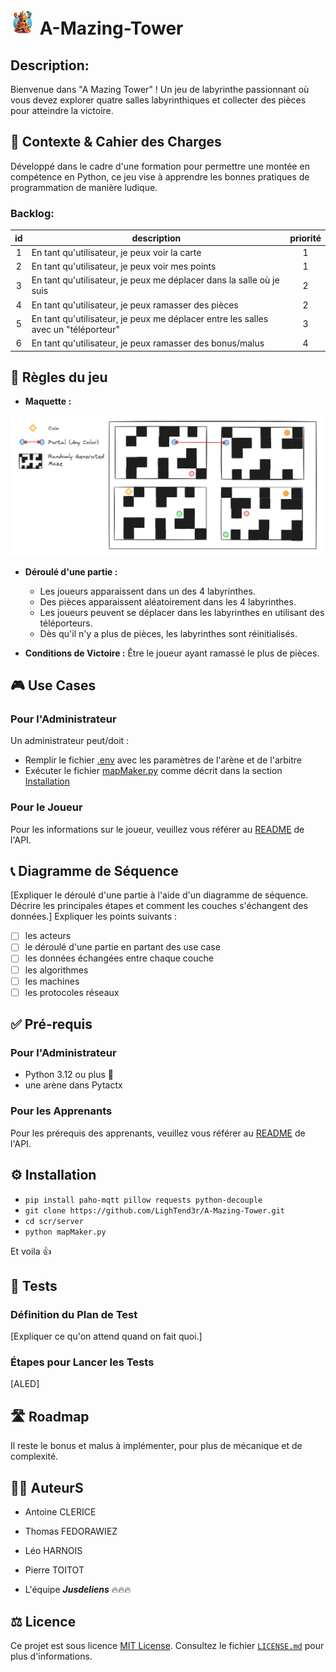 # <img src="doc/A-Mazing-Tower-Logo.jpg" alt="logo" style="width: 40px"/> A-Mazing-Tower

## Description:

Bienvenue dans "A Mazing Tower" ! Un jeu de labyrinthe passionnant où vous devez explorer quatre salles labyrinthiques
et collecter des pièces pour atteindre la victoire.

## 🎯 Contexte & Cahier des Charges

Développé dans le cadre d'une formation pour permettre une montée en compétence en Python, ce jeu vise à apprendre les
bonnes pratiques de programmation de manière ludique.

### Backlog:

| id | description                                                                        | priorité |
|:--:|------------------------------------------------------------------------------------|:--------:|
| 1  | En tant qu'utilisateur, je peux voir la carte                                      |    1     |
| 2  | En tant qu'utilisateur, je peux voir mes points                                    |    1     |
| 3  | En tant qu'utilisateur, je peux me déplacer dans la salle où je suis               |    2     |
| 4  | En tant qu'utilisateur, je peux ramasser des pièces                                |    2     |
| 5  | En tant qu'utilisateur, je peux me déplacer entre les salles avec un "téléporteur" |    3     |
| 6  | En tant qu'utilisateur, je peux ramasser des bonus/malus                           |    4     |

## 🎲 Règles du jeu

- **Maquette :**

<img src="doc/Maquette.png" alt="Maquette du jeu" style="width: 500px"/>

- **Déroulé d'une partie :**
    - Les joueurs apparaissent dans un des 4 labyrinthes.
    - Des pièces apparaissent aléatoirement dans les 4 labyrinthes.
    - Les joueurs peuvent se déplacer dans les labyrinthes en utilisant des téléporteurs.
    - Dès qu'il n'y a plus de pièces, les labyrinthes sont réinitialisés.

- **Conditions de Victoire :** Être le joueur ayant ramassé le plus de pièces.

## 🎮 Use Cases

### Pour l'Administrateur

Un administrateur peut/doit :
- Remplir le fichier [.env](.env) avec les paramètres de l'arène et de l'arbitre
- Exécuter le fichier [mapMaker.py](src/server/mapMaker.py) comme décrit dans la section [Installation](#-installation)

### Pour le Joueur

Pour les informations sur le joueur, veuillez vous référer au [README](/src/api/README.md) de l'API.

## 📞 Diagramme de Séquence

[Expliquer le déroulé d'une partie à l'aide d'un diagramme de séquence. Décrire les principales étapes et comment les couches s'échangent des données.]
Expliquer les points suivants :

- [ ] les acteurs
- [ ] le déroulé d'une partie en partant des use case
- [ ] les données échangées entre chaque couche
- [ ] les algorithmes
- [ ] les machines
- [ ] les protocoles réseaux

## ✅ Pré-requis

### Pour l'Administrateur

- Python 3.12 ou plus 🐍
- une arène dans Pytactx

### Pour les Apprenants

Pour les prérequis des apprenants, veuillez vous référer au [README](/src/api/README.md) de l'API.

## ⚙️ Installation

- `pip install paho-mqtt pillow requests python-decouple`
- `git clone https://github.com/LighTend3r/A-Mazing-Tower.git`
- `cd scr/server`
- `python mapMaker.py`

Et voila 👍

## 🧪 Tests

### Définition du Plan de Test

[Expliquer ce qu'on attend quand on fait quoi.]

### Étapes pour Lancer les Tests

[ALED]

## 🛣️ Roadmap

Il reste le bonus et malus à implémenter, pour plus de mécanique et de complexité.

## 🧑‍💻 AuteurS

- Antoine CLERICE
- Thomas FEDORAWIEZ
- Léo HARNOIS
- Pierre TOITOT

- L'équipe ***Jusdeliens*** 🔥🔥🔥

## ⚖️ Licence

Ce projet est sous licence [MIT License](https://opensource.org/license/mit/). Consultez le
fichier [`LICENSE.md`](LICENSE.md) pour plus d'informations.
